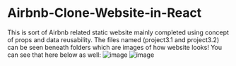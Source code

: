 # Airbnb-Clone-Website-in-React
This is sort of Airbnb related static website mainly 
completed using concept of props and data reusability. The
files named (project3.1 and project3.2) can be seen beneath folders
which are images of how website looks!
You can see that here below as well:
![image](https://github.com/Amash7/Airbnb-Clone-Website-in-React/assets/124393380/1464d3d3-3248-462b-8190-70864c7c8e8b)
![image](https://github.com/Amash7/Airbnb-Clone-Website-in-React/assets/124393380/3913ed5a-6321-4fec-b8d7-174107a22041)
